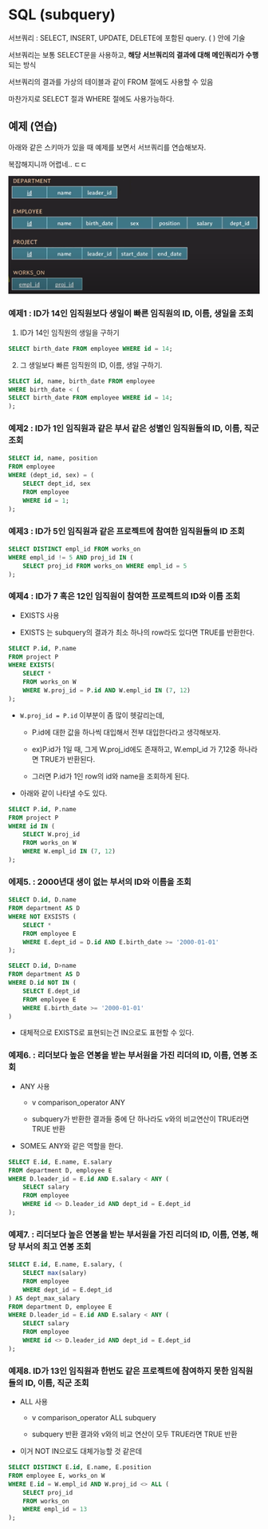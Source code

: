 # SQL (subquery)

서브쿼리 : SELECT, INSERT, UPDATE, DELETE에 포함된 query. (  ) 안에 기술

서브쿼리는 보통 SELECT문을 사용하고, **해당 서브쿼리의 결과에 대해 메인쿼리가 수행**되는 방식

서브쿼리의 결과를 가상의 테이블과 같이 FROM 절에도 사용할 수 있음

마찬가지로 SELECT 절과 WHERE 절에도 사용가능하다.

## 예제 (연습)

아래와 같은 스키마가 있을 때 예제를 보면서 서브쿼리를 연습해보자.

복잡해지니까 어렵네.. ㄷㄷ

![alt text](image-7.png)

### 예제1 : ID가 14인 임직원보다 생일이 빠른 임직원의 ID, 이름, 생일을 조회

1. ID가 14인 임직원의 생일을 구하기

```SQL
SELECT birth_date FROM employee WHERE id = 14;
```

2. 그 생일보다 빠른 임직원의 ID, 이름, 생일 구하기.

```SQL
SELECT id, name, birth_date FROM employee
WHERE birth_date < (
SELECT birth_date FROM employee WHERE id = 14;
);
```

### 예제2 : ID가 1인 임직원과 같은 부서 같은 성별인 임직원들의 ID, 이름, 직군 조회

```SQL
SELECT id, name, position
FROM employee 
WHERE (dept_id, sex) = (
    SELECT dept_id, sex
    FROM employee
    WHERE id = 1;
);
```

### 예제3 : ID가 5인 임직원과 같은 프로젝트에 참여한 임직원들의 ID 조회

```SQL
SELECT DISTINCT empl_id FROM works_on
WHERE empl_id != 5 AND proj_id IN (
    SELECT proj_id FROM works_on WHERE empl_id = 5
);
```

### 예제4 : ID가 7 혹은 12인 임직원이 참여한 프로젝트의 ID와 이름 조회

- EXISTS 사용

- EXISTS 는 subquery의 결과가 최소 하나의 row라도 있다면 TRUE를 반환한다.

```SQL
SELECT P.id, P.name
FROM project P
WHERE EXISTS(
    SELECT *
    FROM works_on W
    WHERE W.proj_id = P.id AND W.empl_id IN (7, 12)
);
```

- `W.proj_id = P.id` 이부분이 좀 많이 헷갈리는데, 

    - P.id에 대한 값을 하나씩 대입해서 전부 대입한다라고 생각해보자.
    
    - ex)P.id가 1일 때, 그게 W.proj_id에도 존재하고, W.empl_id 가 7,12중 하나라면 TRUE가 반환된다.

    - 그러면 P.id가 1인 row의 id와 name을 조회하게 된다.
 

- 아래와 같이 나타낼 수도 있다. 

```SQL
SELECT P.id, P.name
FROM project P
WHERE id IN (
    SELECT W.proj_id
    FROM works_on W
    WHERE W.empl_id IN (7, 12)
);
```

### 에제5. : 2000년대 생이 없는 부서의 ID와 이름을 조회

```SQL
SELECT D.id, D.name
FROM department AS D
WHERE NOT EXSISTS (
    SELECT *
    FROM employee E
    WHERE E.dept_id = D.id AND E.birth_date >= '2000-01-01'
);
```

```SQL
SELECT D.id, D>name
FROM department AS D
WHERE D.id NOT IN (
    SELECT E.dept_id
    FROM employee E
    WHERE E.birth_date >= '2000-01-01'
)
```

- 대체적으로 EXISTS로 표현되는건 IN으로도 표현할 수 있다.

### 예제6. : 리더보다 높은 연봉을 받는 부서원을 가진 리더의 ID, 이름, 연봉 조회

- ANY 사용

    - v comparison_operator ANY

    - subquery가 반환한 결과들 중에 단 하나라도 v와의 비교연산이 TRUE라면 TRUE 반환

- SOME도 ANY와 같은 역할을 한다.


```SQL
SELECT E.id, E.name, E.salary
FROM department D, employee E
WHERE D.leader_id = E.id AND E.salary < ANY (
    SELECT salary
    FROM employee
    WHERE id <> D.leader_id AND dept_id = E.dept_id 
);
```

### 예제7. : 리더보다 높은 연봉을 받는 부서원을 가진 리더의 ID, 이름, 연봉, 해당 부서의 최고 연봉 조회

```SQL
SELECT E.id, E.name, E.salary, (
    SELECT max(salary)
    FROM employee
    WHERE dept_id = E.dept_id
) AS dept_max_salary
FROM department D, employee E
WHERE D.leader_id = E.id AND E.salary < ANY (
    SELECT salary
    FROM employee
    WHERE id <> D.leader_id AND dept_id = E.dept_id 
);
```
### 예제8. ID가 13인 임직원과 한번도 같은 프로젝트에 참여하지 못한 임직원들의 ID, 이름, 직군 조회

- ALL 사용

    - v comparison_operator ALL subquery

    - subquery 반환 결과와 v와의 비교 연산이 모두 TRUE라면 TRUE 반환 

- 이거 NOT IN으로도 대체가능할 것 같은데

```SQL
SELECT DISTINCT E.id, E.name, E.position
FROM employee E, works_on W
WHERE E.id = W.empl_id AND W.proj_id <> ALL (
    SELECT proj_id
    FROM works_on
    WHERE empl_id = 13
);
```
